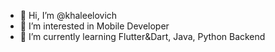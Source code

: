 - 👋 Hi, I’m @khaleelovich
- 👀 I’m interested in Mobile Developer
- 🌱 I’m currently learning Flutter&Dart, Java, Python Backend


<!---
khaleelovich/khaleelovich is a ✨ special ✨ repository because its `README.md` (this file) appears on your GitHub profile.
You can click the Preview link to take a look at your changes.
--->

